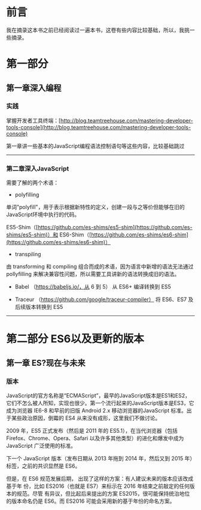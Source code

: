 # 前言

我在摘录这本书之前已经阅读过一遍本书，这卷有些内容比较基础，所以，我挑一些摘录。

# 第一部分

## 第一章深入编程

### 实践

掌握开发者工具终端：[http://blog.teamtreehouse.com/mastering-developer-tools-console](http://blog.teamtreehouse.com/mastering-developer-tools-console)

第一章讲一些基本的JavaScript编程语法控制语句等这些内容，比较基础跳过

---

### 第二章深入JavaScript

需要了解的两个术语：

* polyfilling

单词"polyfill"，用于表示根据新特性的定义，创建一段与之等价但能够在旧的JavaScript环境中执行的代码。

ES5-Shim（[https://github.com/es-shims/es5-shim](https://github.com/es-shims/es5-shim)）和 ES6-Shim（[https://github.com/es-shims/es6-shim](https://github.com/es-shims/es6-shim)）

* transpiling

由 transforming 和 compiling 组合而成的术语，因为语言中新增的语法无法通过 pollyfilling 来解决兼容性问题，所以需要工具讲新的语法转换成旧的语法。

* Babel （https://babeljs.io/，从 6 到 5）
从 ES6+ 编译转换到 ES5

* Traceur （https://github.com/google/traceur-compiler）
将 ES6、ES7 及后续版本转换到 ES5

---

# 第二部分 ES6以及更新的版本

## 第一章 ES?现在与未来

### 版本

JavaScript的官方名称是“ECMAScript”，最早的JavaScript版本是ES1和ES2，它们不怎么被人所知，实现也很少。第一个流行起来的JavaScript版本是ES3，它成为浏览器 IE6-8 和早前的旧版 Android 2.x 移动浏览器的JavaScript 标准。出于某些政治原因，倒霉的 ES4 从来没有成形，这里我们不做讨论。

2009 年，ES5 正式发布（然后是 2011 年的 ES5.1），在当代浏览器（包括 Firefox、Chrome、Opera、Safari 以及许多其他类型）的进化和爆发中成为 JavaScript 广泛使用的标准。

下一个 JavaScript 版本（发布日期从 2013 年拖到 2014 年，然后又到 2015 年）标签，之前的共识显然是 ES6。

但是，在 ES6 规范发展后期， 出现了这样的方案：有人建议未来的版本应该改成基于年
份，比如 ES2016（也就是 ES7）来标示在 2016 年结束之前敲定的任何版本的规范。尽管
有异议，但比起后来提出的方案 ES2015，很可能保持统治地位的版本命名仍是 ES6。而
ES2016 可能会采用新的基于年份的命名方案。

